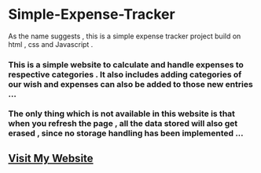 # Simple-Expense-Tracker
As the name suggests , this is a simple expense tracker project build on html , css and Javascript . 

<h3>
This is a simple website to calculate and handle expenses 
to respective categories . It also includes adding categories of our wish and expenses 
can also be added to those new entries ... 
<br>
<br>
The only thing which is not available in this website is that when you refresh the page , all the data stored will also get erased , since no storage handling has been implemented ...
</h3>


## [Visit My Website](https://sabari-expense-tracker.netlify.app)

